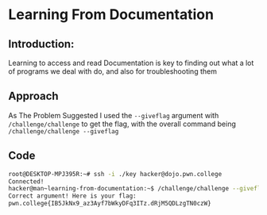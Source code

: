 # Learning From Documentation

## Introduction:

Learning to access and read Documentation is key to finding out what a lot of programs we deal with do, and also for troubleshooting them

## Approach

As The Problem Suggested I used the `--giveflag` argument with `/challenge/challenge` to get the flag, with the overall command being `/challenge/challenge --giveflag`

## Code
```bash
root@DESKTOP-MPJ395R:~# ssh -i ./key hacker@dojo.pwn.college
Connected!
hacker@man~learning-from-documentation:~$ /challenge/challenge --giveflag
Correct argument! Here is your flag:
pwn.college{IB5JkNx9_az3Ayf7bWkyDFq3ITz.dRjM5QDLzgTN0czW}
```
